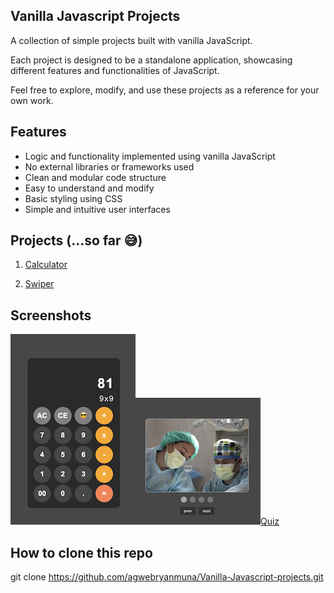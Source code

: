 ## Vanilla Javascript Projects

A collection of simple projects built with vanilla JavaScript.

Each project is designed to be a standalone application, showcasing different features and functionalities of JavaScript.

Feel free to explore, modify, and use these projects as a reference for your own work.

## Features

<!-- - Responsive design (For bigger projects) -->

- Logic and functionality implemented using vanilla JavaScript
- No external libraries or frameworks used
- Clean and modular code structure
- Easy to understand and modify
- Basic styling using CSS
- Simple and intuitive user interfaces

## Projects (...so far 😅)

1. [Calculator](./calculator)

2. [Swiper](./swiper)

## Screenshots

![Calculator](./screenshots/calculator.png)![Swiper](./screenshots/swiper.png)[Quiz](./screenshots/quiz-app.png)

## How to clone this repo

git clone https://github.com/agwebryanmuna/Vanilla-Javascript-projects.git
